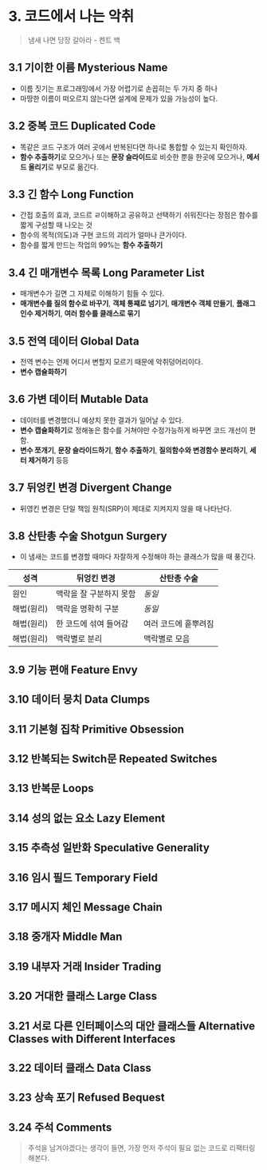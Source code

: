 # 3. 코드에서 나는 악취

> 냄새 나면 당장 갈아라 - 켄트 백

## 3.1 기이한 이름 Mysterious Name

- 이름 짓기는 프로그래밍에서 가장 어렵기로 손꼽히는 두 가지 중 하나
- 마땅한 이름이 떠오르지 않는다면 설계에 문제가 있을 가능성이 높다.

## 3.2 중복 코드 Duplicated Code

- 똑같은 코드 구조가 여러 곳에서 반복된다면 하나로 통합할 수 있는지 확인하자.
- **함수 추출하기**로 모으거나 또는 **문장 슬라이드**로 비슷한 뿐을 한곳에 모으거나, **메서드 올리기**로 부모로 옮긴다.

## 3.3 긴 함수 Long Function

- 간접 호출의 효과, 코드르 ㄹ이해하고 공유하고 선택하기 쉬워진다는 장점은 함수를 짧게 구성할 때 나오는 것
- 함수의 목적(의도)과 구현 코드의 괴리가 얼마나 큰가이다.
- 함수를 짧게 만드는 작업의 99%는 **함수 추출하기**

## 3.4 긴 매개변수 목록 Long Parameter List

- 매개변수가 길면 그 자체로 이해하기 힘들 수 있다.
- **매개변수를 질의 함수로 바꾸기**, **객체 통쨰로 넘기기**, **매개변수 객체 만들기**, **플래그 인수 제거하기**, **여러 함수를 클래스로 묶기**

## 3.5 전역 데이터 Global Data

- 전역 변수는 언제 어디서 변할지 모르기 때문에 악취덩어리이다.
- **변수 캡슐화하기**

## 3.6 가변 데이터 Mutable Data

- 데이터를 변경했더니 예상치 못한 결과가 일어날 수 있다.
- **변수 캡슐화하기**로 정해놓은 함수를 거쳐야만 수정가능하게 바꾸면 코드 개선이 편함.
- **변수 쪼개기**, **문장 슬라이드하기**, **함수 추출하기**, **질의함수와 변경함수 분리하기**, **세터 제거하기** 등등

## 3.7 뒤엉킨 변경 Divergent Change

- 뒤영킨 변경은 단일 책임 원칙(SRP)이 제대로 지켜지지 않을 때 나타난다.

## 3.8 산탄총 수술 Shotgun Surgery

- 이 냄새는 코드를 변경할 때마다 자잘하게 수정해야 하는 클래스가 많을 때 풍긴다.

| 성격       | 뒤엉킨 변경             | 산탄총 수술          |
| ---------- | ----------------------- | -------------------- |
| 원인       | 맥락을 잘 구분하지 못함 | _동일_               |
| 해법(원리) | 맥락을 명확히 구분      | _동일_               |
| 해법(원리) | 한 코드에 섞여 들어감   | 여러 코드에 흩뿌려짐 |
| 해법(원리) | 맥락별로 분리           | 맥락별로 모음        |

## 3.9 기능 편애 Feature Envy

## 3.10 데이터 뭉치 Data Clumps

## 3.11 기본형 집착 Primitive Obsession

## 3.12 반복되는 Switch문 Repeated Switches

## 3.13 반복문 Loops

## 3.14 성의 없는 요소 Lazy Element

## 3.15 추측성 일반화 Speculative Generality

## 3.16 임시 필드 Temporary Field

## 3.17 메시지 체인 Message Chain

## 3.18 중개자 Middle Man

## 3.19 내부자 거래 Insider Trading

## 3.20 거대한 클래스 Large Class

## 3.21 서로 다른 인터페이스의 대안 클래스들 Alternative Classes with Different Interfaces

## 3.22 데이터 클래스 Data Class

## 3.23 상속 포기 Refused Bequest

## 3.24 주석 Comments
> 주석을 남겨야겠다는 생각이 들면, 가장 먼저 주석이 필요 없는 코드로 리팩터링해본다.
